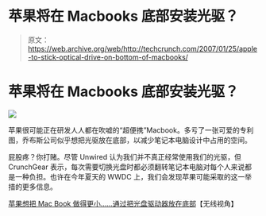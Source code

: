 # 苹果将在 Macbooks 底部安装光驱？

> 原文：<https://web.archive.org/web/http://techcrunch.com/2007/01/25/apple-to-stick-optical-drive-on-bottom-of-macbooks/>

# 苹果将在 Macbooks 底部安装光驱？

![](img/5b5aee27cca0766e60610353ead5742a.png)

苹果很可能正在研发人人都在吹嘘的“超便携”Macbook。多亏了一张可爱的专利图，乔布斯公司似乎想把光驱放在底部，以减少笔记本电脑设计中占用的空间。

屁股疼？你打赌。尽管 Unwired 认为我们并不真正经常使用我们的光驱，但 CrunchGear 表示，每次需要切换光盘时都必须翻转笔记本电脑对每个人来说都是一种负担。也许在今年夏天的 WWDC 上，我们会发现苹果可能采取的这一举措的更多信息。

[苹果想把 Mac Book 做得更小……通过把光盘驱动器放在底部](https://web.archive.org/web/20210302020918/http://www.unwiredview.com/2007/01/25/apple-wants-to-make-mac-book-smaller-by-putting-optical-disc-drive-at-the-bottom/)【无线视角】
